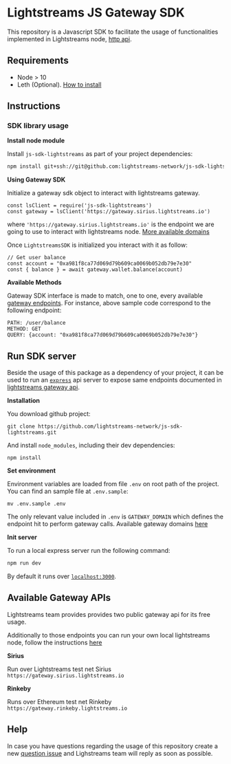 # Lightstreams JS Gateway SDK

This repository is a Javascript SDK to facilitate the usage of functionalities
implemented in Lightstreams node, [http api](https://docs.lightstreams.network/api-docs).

## Requirements
- Node > 10
- Leth (Optional). [How to install](https://docs.lightstreams.network/getting-started/install/)

## Instructions

### SDK library usage

**Install node module**

Install `js-sdk-lightstreams` as part of your project dependencies:
```bash
npm install git+ssh://git@github.com:lightstreams-network/js-sdk-lightstreams#master --save
```

**Using Gateway SDK**

Initialize a gateway sdk object to interact with lightstreams gateway.

```
const lsClient = require('js-sdk-lightstreams')
const gateway = lsClient('https://gateway.sirius.lightstreams.io')
```
where `'https://gateway.sirius.lightstreams.io'` is the endpoint we are going to use to interact
with lightstreams node. [More available domains](#gateway-endpoints)

Once `LightstreamsSDK` is initialized you interact with it as follow:
```
// Get user balance
const account = "0xa981f8ca77d069d79b609ca0069b052db79e7e30"
const { balance } = await gateway.wallet.balance(account)
```

**Available Methods**

Gateway SDK interface is made to match, one to one, every available [gateway endpoints](https://docs.lightstreams.network/api-docs).
For instance, above sample code correspond to the following endpoint:

```
PATH: /user/balance
METHOD: GET
QUERY: {account: "0xa981f8ca77d069d79b609ca0069b052db79e7e30"}
```

## Run SDK server

Beside the usage of this package as a dependency of your project, it can be used
to run an [`express`](http://expressjs.com) api server to expose same endpoints
documented in [lightstreams gateway api](https://docs.lightstreams.network/api-docs).

**Installation**

You download github project:
```
git clone https://github.com/lightstreams-network/js-sdk-lightstreams.git
```

And install `node_modules`, including their dev dependencies:
```
npm install
```

**Set environment**

Environment variables are loaded from file `.env` on root path of the project.
You can find an sample file at `.env.sample`:
```
mv .env.sample .env
```

The only relevant value included in `.env` is `GATEWAY_DOMAIN` which defines the
endpoint hit to perform gateway calls. Available gateway domains [here](#gateway-endpoints)

**Init server**

To run a local express server run the following command:

```bash
npm run dev
```

By default it runs over [`localhost:3000`](http://localhost:3000).

## <a href="#gateway-endpoints"></a>Available Gateway APIs

Lightstreams team provides provides two public gateway api for its free usage.

Additionally to those endpoints you can run your own local lightstreams node,
follow the instructions [here](https://docs.lightstreams.network/getting-started/quick-start/#running-lightstreams-node)

**Sirius**

Run over Lightstreams test net Sirius
`https://gateway.sirius.lightstreams.io`

**Rinkeby**

Runs over Ethereum test net Rinkeby
`https://gateway.rinkeby.lightstreams.io`


## Help
In case you have questions regarding the usage of this repository
create a new [question issue](https://github.com/lightstreams-network/js-sdk-lightstreams/issues/new)
and Lighstreams team will reply as soon as possible.
